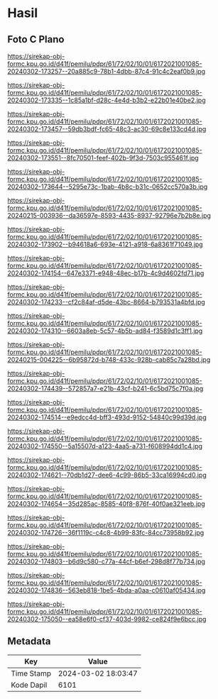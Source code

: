 # Hasil

## Foto C Plano

https://sirekap-obj-formc.kpu.go.id/d41f/pemilu/pdpr/61/72/02/10/01/6172021001085-20240302-173257--20a885c9-78b1-4dbb-87c4-91c4c2eaf0b9.jpg

https://sirekap-obj-formc.kpu.go.id/d41f/pemilu/pdpr/61/72/02/10/01/6172021001085-20240302-173335--1c85a1bf-d28c-4e4d-b3b2-e22b01e40be2.jpg

https://sirekap-obj-formc.kpu.go.id/d41f/pemilu/pdpr/61/72/02/10/01/6172021001085-20240302-173457--59db3bdf-fc65-48c3-ac30-69c8e133cd4d.jpg

https://sirekap-obj-formc.kpu.go.id/d41f/pemilu/pdpr/61/72/02/10/01/6172021001085-20240302-173551--8fc70501-feef-402b-9f3d-7503c955461f.jpg

https://sirekap-obj-formc.kpu.go.id/d41f/pemilu/pdpr/61/72/02/10/01/6172021001085-20240302-173644--5295e73c-1bab-4b8c-b31c-0652cc570a3b.jpg

https://sirekap-obj-formc.kpu.go.id/d41f/pemilu/pdpr/61/72/02/10/01/6172021001085-20240215-003936--da36597e-8593-4435-8937-92796e7b2b8e.jpg

https://sirekap-obj-formc.kpu.go.id/d41f/pemilu/pdpr/61/72/02/10/01/6172021001085-20240302-173902--b94618a6-693e-4121-a918-6a8361f71049.jpg

https://sirekap-obj-formc.kpu.go.id/d41f/pemilu/pdpr/61/72/02/10/01/6172021001085-20240302-174154--647e3371-e948-48ec-b17b-4c9d4602fd71.jpg

https://sirekap-obj-formc.kpu.go.id/d41f/pemilu/pdpr/61/72/02/10/01/6172021001085-20240302-174233--cf2c84af-d5de-43bc-8664-b793531a4bfd.jpg

https://sirekap-obj-formc.kpu.go.id/d41f/pemilu/pdpr/61/72/02/10/01/6172021001085-20240302-174310--6603a8eb-5c57-4b5b-ad84-f3589d1c3ff1.jpg

https://sirekap-obj-formc.kpu.go.id/d41f/pemilu/pdpr/61/72/02/10/01/6172021001085-20240215-004225--6b95872d-b748-433c-928b-cab85c7a28bd.jpg

https://sirekap-obj-formc.kpu.go.id/d41f/pemilu/pdpr/61/72/02/10/01/6172021001085-20240302-174439--572857a7-e21b-43cf-b241-6c5bd75c7f0a.jpg

https://sirekap-obj-formc.kpu.go.id/d41f/pemilu/pdpr/61/72/02/10/01/6172021001085-20240302-174514--e9edcc4d-bff3-493d-9152-54840c99d39d.jpg

https://sirekap-obj-formc.kpu.go.id/d41f/pemilu/pdpr/61/72/02/10/01/6172021001085-20240302-174550--5a15507d-a123-4aa5-a731-f608994dd1c4.jpg

https://sirekap-obj-formc.kpu.go.id/d41f/pemilu/pdpr/61/72/02/10/01/6172021001085-20240302-174621--70db1d27-dee6-4c99-86b5-33ca16994cd0.jpg

https://sirekap-obj-formc.kpu.go.id/d41f/pemilu/pdpr/61/72/02/10/01/6172021001085-20240302-174654--35d285ac-8585-40f8-876f-40f0ae321eeb.jpg

https://sirekap-obj-formc.kpu.go.id/d41f/pemilu/pdpr/61/72/02/10/01/6172021001085-20240302-174726--36f1119c-c4c8-4b99-83fc-84cc73958b92.jpg

https://sirekap-obj-formc.kpu.go.id/d41f/pemilu/pdpr/61/72/02/10/01/6172021001085-20240302-174803--b6d9c580-c77a-44cf-b6ef-298d8f77b734.jpg

https://sirekap-obj-formc.kpu.go.id/d41f/pemilu/pdpr/61/72/02/10/01/6172021001085-20240302-174836--563eb818-1be5-4bda-a0aa-c0610af05434.jpg

https://sirekap-obj-formc.kpu.go.id/d41f/pemilu/pdpr/61/72/02/10/01/6172021001085-20240302-175050--ea58e6f0-cf37-403d-9982-ce824f9e6bcc.jpg


## Metadata

| Key        | Value               |
| ---------- | ------------------- |
| Time Stamp | 2024-03-02 18:03:47 |
| Kode Dapil | 6101                |



